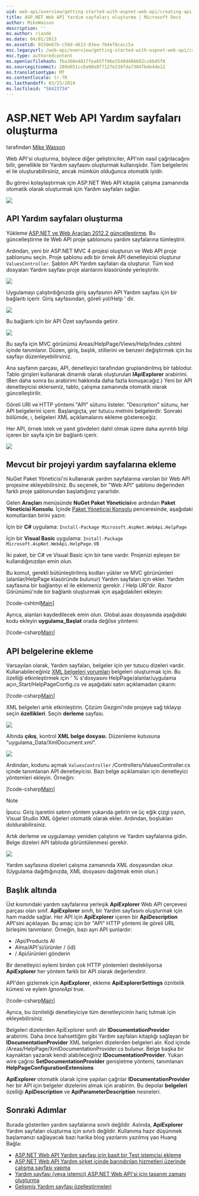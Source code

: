 ```yaml
---
uid: web-api/overview/getting-started-with-aspnet-web-api/creating-api-help-pages
title: ASP.NET Web API Yardım sayfaları oluşturma | Microsoft Docs
author: MikeWasson
description: ''
ms.author: riande
ms.date: 04/01/2013
ms.assetid: 0150e67b-c50d-4613-83ea-7b4ef8cacc5a
msc.legacyurl: /web-api/overview/getting-started-with-aspnet-web-api/creating-api-help-pages
msc.type: authoredcontent
ms.openlocfilehash: fba368e4017fea65ff96e2540d486662cc6b45f8
ms.sourcegitcommit: 289e051cc8a90e8f7127e239fda73047bde4de12
ms.translationtype: MT
ms.contentlocale: tr-TR
ms.lasthandoff: 03/25/2019
ms.locfileid: "58423734"
---
```

<a name="creating-help-pages-for-aspnet-web-api"></a>ASP.NET Web API Yardım sayfaları oluşturma
====================
tarafından [Mike Wasson](https://github.com/MikeWasson)

Web API'si oluşturma, böylece diğer geliştiriciler, API'nin nasıl çağrılacağını bilir, genellikle bir Yardım sayfasını oluşturmak kullanışlıdır. Tüm belgelerini el ile oluşturabilirsiniz, ancak mümkün olduğunca otomatik iyidir.

Bu görevi kolaylaştırmak için ASP.NET Web API kitaplık çalışma zamanında otomatik olarak oluşturmak için Yardım sayfaları sağlar.

![](creating-api-help-pages/_static/image1.png)

## <a name="creating-api-help-pages"></a>API Yardım sayfaları oluşturma

Yükleme [ASP.NET ve Web Araçları 2012.2 güncelleştirme](https://go.microsoft.com/fwlink/?LinkId=282650). Bu güncelleştirme ile Web API proje şablonunu yardım sayfalarına tümleştirir.

Ardından, yeni bir ASP.NET MVC 4 projesi oluşturun ve Web API proje şablonunu seçin. Proje şablonu adlı bir örnek API denetleyicisi oluşturur `ValuesController`. Şablon API Yardım sayfaları da oluşturur. Tüm kod dosyaları Yardım sayfası proje alanlarını klasöründe yerleştirilir.

![](creating-api-help-pages/_static/image2.png)

Uygulamayı çalıştırdığınızda giriş sayfasının API Yardım sayfası için bir bağlantı içerir. Giriş sayfasından, göreli yol/Help ' dir.

![](creating-api-help-pages/_static/image3.png)

Bu bağlantı için bir API Özet sayfasında getirir.

![](creating-api-help-pages/_static/image4.png)

Bu sayfa için MVC görünümü Areas/HelpPage/Views/Help/Index.cshtml içinde tanımlanır. Düzen, giriş, başlık, stillerini ve benzeri değiştirmek için bu sayfayı düzenleyebilirsiniz.

Ana sayfanın parçası, API, denetleyici tarafından gruplandırılmış bir tablodur. Tablo girişleri kullanarak dinamik olarak oluşturulan **IApiExplorer** arabirimi. (Ben daha sonra bu arabirimi hakkında daha fazla konuşacağız.) Yeni bir API denetleyicisi eklerseniz, tablo, çalışma zamanında otomatik olarak güncelleştirilir.

Göreli URI ve HTTP yöntemi "API" sütunu listeler. "Description" sütunu, her API belgelerini içerir. Başlangıçta, yer tutucu metnini belgelerdir. Sonraki bölümde, ı, belgeleri XML açıklamalarını ekleme göstereceğiz.

Her API, örnek istek ve yanıt gövdeleri dahil olmak üzere daha ayrıntılı bilgi içeren bir sayfa için bir bağlantı içerir.

![](creating-api-help-pages/_static/image5.png)

## <a name="adding-help-pages-to-an-existing-project"></a>Mevcut bir projeyi yardım sayfalarına ekleme

NuGet Paket Yöneticisi'ni kullanarak yardım sayfalarına varolan bir Web API projesine ekleyebilirsiniz. Bu seçenek, bir "Web API" şablonu değerinden farklı proje şablonundan başlattığınız yararlıdır.

Gelen **Araçları** menüsünde **NuGet Paket Yöneticisi**ve ardından **Paket Yöneticisi Konsolu**. İçinde [Paket Yöneticisi Konsolu](http://docs.nuget.org/docs/start-here/using-the-package-manager-console) penceresinde, aşağıdaki komutlardan birini yazın:

İçin bir **C#** uygulama: `Install-Package Microsoft.AspNet.WebApi.HelpPage`

İçin bir **Visual Basic** uygulama: `Install-Package Microsoft.AspNet.WebApi.HelpPage.VB`

İki paket, bir C# ve Visual Basic için bir tane vardır. Projenizi eşleşen bir kullandığınızdan emin olun.

Bu komut, gerekli bütünleştirilmiş kodları yükler ve MVC görünümleri (alanlar/HelpPage klasöründe bulunur) Yardım sayfaları için ekler. Yardım sayfasına bir bağlantıyı el ile eklemeniz gerekir. / Help URI'dir. Razor Görünümü'nde bir bağlantı oluşturmak için aşağıdakileri ekleyin:

[!code-cshtml[Main](creating-api-help-pages/samples/sample1.cshtml)]

Ayrıca, alanları kaydedilecek emin olun. Global.asax dosyasında aşağıdaki kodu ekleyin **uygulama\_Başlat** orada değilse yöntemi:

[!code-csharp[Main](creating-api-help-pages/samples/sample2.cs?highlight=4)]

## <a name="adding-api-documentation"></a>API belgelerine ekleme

Varsayılan olarak, Yardım sayfaları, belgeler için yer tutucu dizeleri vardır. Kullanabileceğiniz [XML belgeleri yorumları](https://msdn.microsoft.com/library/b2s063f7.aspx) belgeleri oluşturmak için. Bu özelliği etkinleştirmek için ' % s'dosyasını HelpPage/alanlar/uygulama açın\_Start/HelpPageConfig.cs ve aşağıdaki satırı açıklamadan çıkarın:

[!code-csharp[Main](creating-api-help-pages/samples/sample3.cs)]

XML belgeleri artık etkinleştirin. Çözüm Gezgini'nde projeye sağ tıklayıp seçin **özellikleri**. Seçin **derleme** sayfası.

![](creating-api-help-pages/_static/image6.png)

Altında **çıkış**, kontrol **XML belge dosyası**. Düzenleme kutusuna "uygulama\_Data/XmlDocument.xml".

![](creating-api-help-pages/_static/image7.png)

Ardından, kodunu açmak `ValuesController` /Controllers/ValuesController.cs içinde tanımlanan API denetleyicisi. Bazı belge açıklamaları için denetleyici yöntemleri ekleyin. Örneğin:

[!code-csharp[Main](creating-api-help-pages/samples/sample4.cs)]

> [!NOTE]
> İpucu: Giriş işaretini satırın yöntem yukarıda getirin ve üç eğik çizgi yazın, Visual Studio XML öğeleri otomatik olarak ekler. Ardından, boşlukları doldurabilirsiniz.


Artık derleme ve uygulamayı yeniden çalıştırın ve Yardım sayfalarına gidin. Belge dizeleri API tabloda görüntülenmesi gerekir.

![](creating-api-help-pages/_static/image8.png)

Yardım sayfasına dizeleri çalışma zamanında XML dosyasından okur. (Uygulama dağıttığınızda, XML dosyasını dağıtmak emin olun.)

## <a name="under-the-hood"></a>Başlık altında

Üst kısmındaki yardım sayfalarına yerleşik **ApiExplorer** Web API çerçevesi parçası olan sınıf. **ApiExplorer** sınıfı, bir Yardım sayfasını oluşturmak için ham madde sağlar. Her API için **ApiExplorer** içeren bir **ApiDescription** API'sini açıklayan. Bu amaç için bir "API" HTTP yöntemi ile göreli URL birleşimi tanımlanır. Örneğin, bazı ayrı API şunlardır:

- /Api/Products Al
- Alma/API'si/ürünler / {id}
- / Api/ürünleri gönderin

Bir denetleyici eylemi birden çok HTTP yöntemleri destekliyorsa **ApiExplorer** her yöntem farklı bir API olarak değerlendirir.

API'den gizlemek için **ApiExplorer**, ekleme **ApiExplorerSettings** öznitelik kümesi ve eylem *IgnoreApi* true.

[!code-csharp[Main](creating-api-help-pages/samples/sample5.cs)]

Ayrıca, bu özniteliği denetleyiciye tüm denetleyicinin hariç tutmak için ekleyebilirsiniz.

Belgeleri dizelerden ApiExplorer sınıfı alır **IDocumentationProvider** arabirimi. Daha önce bahsettiğim gibi Yardım sayfaları kitaplığı sağlayan bir **IDocumentationProvider** XML belgeleri dizelerden belgeleri alır. Kod içinde /Areas/HelpPage/XmlDocumentationProvider.cs bulunur. Belge başka bir kaynaktan yazarak kendi alabileceğiniz **IDocumentationProvider**. Yukarı wire çağrısı **SetDocumentationProvider** genişletme yöntemi, tanımlanan **HelpPageConfigurationExtensions**

**ApiExplorer** otomatik olarak içine yapılan çağrılar **IDocumentationProvider** her bir API için belgeler dizelerini almak için arabirim. Bu depolar **belgeleri** özelliği **ApiDescription** ve **ApiParameterDescription** nesneleri.

## <a name="next-steps"></a>Sonraki Adımlar

Burada gösterilen yardım sayfalarına sınırlı değildir. Aslında, **ApiExplorer** Yardım sayfaları oluşturma için sınırlı değildir. Kullanıma hazır düşünmek başlamanızı sağlayacak bazı harika blog yazılarını yazılmış yao Huang Bağla:

- [ASP.NET Web API Yardım sayfası için basit bir Test istemcisi ekleme](https://blogs.msdn.com/b/yaohuang1/archive/2012/12/02/adding-a-simple-test-client-to-asp-net-web-api-help-page.aspx)
- [ASP.NET Web API Yardım şirket içinde barındırılan hizmetleri üzerinde çalışma sayfası yapma](https://blogs.msdn.com/b/yaohuang1/archive/2012/12/20/making-asp-net-web-api-help-page-work-on-self-hosted-services.aspx)
- [Yardım sayfası (veya istemci) ASP.NET Web API'si için tasarım zamanı oluşturma](https://blogs.msdn.com/b/yaohuang1/archive/2013/01/20/design-time-generation-of-help-page-or-proxy-for-asp-net-web-api.aspx)
- [Gelişmiş Yardım sayfası özelleştirmeleri](https://blogs.msdn.com/b/yaohuang1/archive/2012/12/10/asp-net-web-api-help-page-part-3-advanced-help-page-customizations.aspx)

